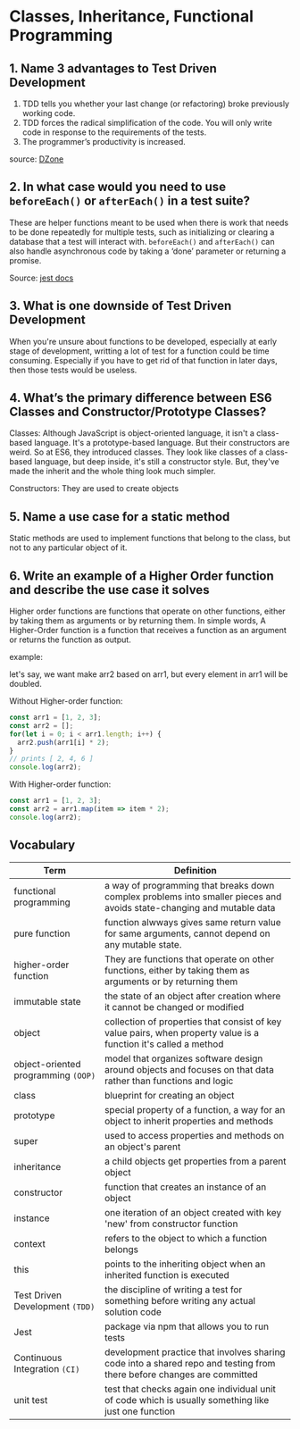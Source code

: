 # Classes, Inheritance, Functional Programming

## 1. Name 3 advantages to Test Driven Development

1. TDD tells you whether your last change (or refactoring) broke previously working code.
2. TDD forces the radical simplification of the code. You will only write code in response to the requirements of the tests.
3. The programmer’s productivity is increased.

source: [DZone](https://dzone.com/articles/20-benefits-of-test-driven-development)

## 2. In what case would you need to use `beforeEach()` or `afterEach()` in a test suite?

These are helper functions meant to be used when there is work that needs to be done repeatedly for multiple tests, such as initializing or clearing a database that a test will interact with. `beforeEach()` and `afterEach()` can also handle asynchronous code by taking a ‘done’ parameter or returning a promise.

Source: [jest docs](https://jestjs.io/docs/en/setup-teardown)

## 3. What is one downside of Test Driven Development

When you're unsure about functions to be developed, especially at early stage of development, writting a lot of test for a function could be time consuming. Especially if you have to get rid of that function in later days, then those tests would be useless.

## 4. What’s the primary difference between ES6 Classes and Constructor/Prototype Classes?

Classes:
Although JavaScript is object-oriented language, it isn't a class-based language. It's a prototype-based language.
But their constructors are weird. So at ES6, they introduced classes.
They look like classes of a class-based language, but deep inside, it's still a constructor style.
But, they've made the inherit and the whole thing look much simpler.

Constructors:
They are used to create objects

## 5. Name a use case for a static method

Static methods are used to implement functions that belong to the class, but not to any particular object of it.

## 6. Write an example of a Higher Order function and describe the use case it solves

Higher order functions are functions that operate on other functions, either by taking them as arguments or by returning them. In simple words, A Higher-Order function is a function that receives a function as an argument or returns the function as output.

example:

let's say, we want make arr2 based on arr1, but every element in arr1 will be doubled.

Without Higher-order function:

```javascript
const arr1 = [1, 2, 3];
const arr2 = [];
for(let i = 0; i < arr1.length; i++) {
  arr2.push(arr1[i] * 2);
}
// prints [ 2, 4, 6 ]
console.log(arr2);
```

With Higher-order function:

```javascript
const arr1 = [1, 2, 3];
const arr2 = arr1.map(item => item * 2);
console.log(arr2);
```

## Vocabulary

|Term|Definition|
|---|---|
|functional programming|a way of programming that breaks down complex problems into smaller pieces and avoids state-changing and mutable data|
|pure function|function alwways gives same return value for same arguments, cannot depend on any mutable state.|
|higher-order function|They are functions that operate on other functions, either by taking them as arguments or by returning them|
|immutable state|the state of an object after creation where it cannot be changed or modified|
|object|collection of properties that consist of key value pairs, when property value is a function it's called a method|
|object-oriented programming `(OOP)`|model that organizes software design around objects and focuses on that data rather than functions and logic|
|class|blueprint for creating an object
|prototype|special property of a function, a way for an object to inherit properties and methods|
|super|used to access properties and methods on an object's parent|
|inheritance| a child objects get properties from a parent object|
|constructor|function that creates an instance of an object|
|instance|one iteration of an object created with key 'new' from constructor function|
|context|refers to the object to which a function belongs|
|this|points to the inheriting object when an inherited function is executed|
|Test Driven Development `(TDD)`|the discipline of writing a test for something before writing any actual solution code|
|Jest|package via npm that allows you to run tests|
|Continuous Integration `(CI)`|development practice that involves sharing code into a shared repo and testing from there before changes are committed|
|unit test|test that checks again one individual unit of code which is usually something like just one function|
